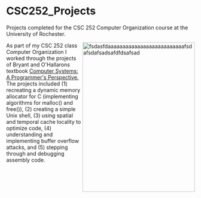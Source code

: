 # CSC252_Projects
Projects completed for the CSC 252 Computer Organization course at the University of Rochester.

<img src="http://www.cb-india.com/images/detailed/4/computer-systems-a-programmer-s-perspective-original-imaerfy3utyzgzpx.jpeg"
     alt="fsdasfdaaaaaaaaaaaaaaaaaaaaaaaaaafsdafsdafsadsafdfdsafsad"
     height="400" width="300" align="right">
     
As part of my CSC 252 class Computer Organization I worked through the projects of Bryant and O'Hallarons textbook <a href="https://www.amazon.com/Computer-Systems-Programmers-Perspective-3rd/dp/013409266X">Computer Systems: A Programmer's Perspective.</a>
The projects included (1) recreating a dynamic memory allocator for C (implementing algorithms for malloc() and free()), (2) creating a simple Unix shell, (3) using spatial and temporal cache locality to optimize code, (4) understanding and implementing buffer overflow attacks, and (5) stepping through and debugging assembly code.
